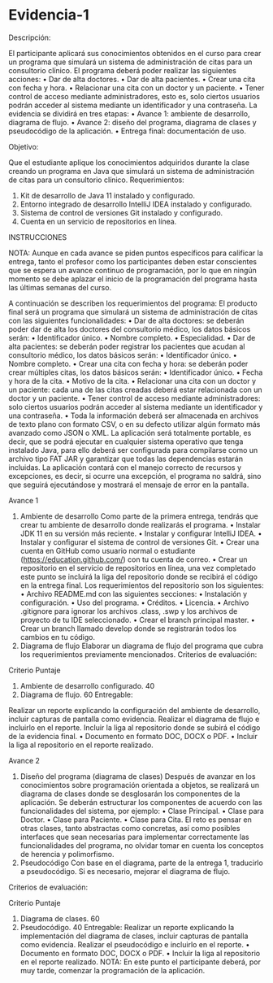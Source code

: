 # Evidencia-1
Descripción: 

El participante aplicará sus conocimientos obtenidos en el curso para crear un programa que simulará un sistema de 
administración de citas para un consultorio clínico. El programa deberá poder realizar las siguientes acciones:
• Dar de alta doctores.
• Dar de alta pacientes.
• Crear una cita con fecha y hora.
• Relacionar una cita con un doctor y un paciente.
• Tener control de acceso mediante administradores, esto es, solo ciertos usuarios podrán acceder al sistema 
mediante un identificador y una contraseña.
La evidencia se dividirá en tres etapas:
• Avance 1: ambiente de desarrollo, diagrama de flujo.
• Avance 2: diseño del programa, diagrama de clases y pseudocódigo de la aplicación.
• Entrega final: documentación de uso.

Objetivo: 

Que el estudiante aplique los conocimientos adquiridos durante la clase creando un programa en Java que simulará un 
sistema de administración de citas para un consultorio clínico.
Requerimientos: 

1. Kit de desarrollo de Java 11 instalado y configurado.
2. Entorno integrado de desarrollo IntelliJ IDEA instalado y configurado.
3. Sistema de control de versiones Git instalado y configurado.
4. Cuenta en un servicio de repositorios en línea.

INSTRUCCIONES 

NOTA: Aunque en cada avance se piden puntos específicos para calificar la entrega, tanto el profesor como los 
participantes deben estar conscientes que se espera un avance continuo de programación, por lo que en ningún 
momento se debe aplazar el inicio de la programación del programa hasta las últimas semanas del curso. 

A continuación se describen los requerimientos del programa:
El producto final será un programa que simulará un sistema de administración de citas con las siguientes funcionalidades:
• Dar de alta doctores: se deberán poder dar de alta los doctores del consultorio médico, los datos básicos serán:
• Identificador único.
• Nombre completo.
• Especialidad.
• Dar de alta pacientes: se deberán poder registrar los pacientes que acudan al consultorio médico, los datos 
básicos serán:
• Identificador único.
• Nombre completo.
• Crear una cita con fecha y hora: se deberán poder crear múltiples citas, los datos básicos serán:
• Identificador único.
• Fecha y hora de la cita.
• Motivo de la cita.
• Relacionar una cita con un doctor y un paciente: cada una de las citas creadas deberá estar relacionada con un 
doctor y un paciente.
• Tener control de acceso mediante administradores: solo ciertos usuarios podrán acceder al sistema mediante un 
identificador y una contraseña.
• Toda la información deberá ser almacenada en archivos de texto plano con formato CSV, o en su defecto utilizar 
algún formato más avanzado como JSON o XML. 
La aplicación será totalmente portable, es decir, que se podrá ejecutar en cualquier sistema operativo que tenga instalado 
Java, para ello deberá ser configurada para compilarse como un archivo tipo FAT JAR y garantizar que todas las 
dependencias estarán incluidas.
La aplicación contará con el manejo correcto de recursos y excepciones, es decir, si ocurre una excepción, el programa no 
saldrá, sino que seguirá ejecutándose y mostrará el mensaje de error en la pantalla. 



Avance 1 
1. Ambiente de desarrollo
Como parte de la primera entrega, tendrás que crear tu ambiente de desarrollo donde realizarás el programa.
• Instalar JDK 11 en su versión más reciente.
• Instalar y configurar IntelliJ IDEA.
• Instalar y configurar el sistema de control de versiones Git.
• Crear una cuenta en GitHub como usuario normal o estudiante (https://education.github.com/) con tu cuenta de 
correo.
• Crear un repositorio en el servicio de repositorios en línea, una vez completado este punto se incluirá la liga del 
repositorio donde se recibirá el código en la entrega final. Los requerimientos del repositorio son los siguientes:
• Archivo README.md con las siguientes secciones:
• Instalación y configuración.
• Uso del programa.
• Créditos.
• Licencia.
• Archivo .gitignore para ignorar los archivos .class, .swp y los archivos de proyecto de tu IDE seleccionado.
• Crear el branch principal master.
• Crear un branch llamado develop donde se registrarán todos los cambios en tu código.
2. Diagrama de flujo
Elaborar un diagrama de flujo del programa que cubra los requerimientos previamente mencionados.
Criterios de evaluación: 

Criterio Puntaje 
1. Ambiente de desarrollo configurado. 40
2. Diagrama de flujo. 60
Entregable: 

Realizar un reporte explicando la configuración del ambiente de desarrollo, incluir capturas de pantalla como evidencia. 
Realizar el diagrama de flujo e incluirlo en el reporte. Incluir la liga al repositorio donde se subirá el código de la evidencia 
final.
• Documento en formato DOC, DOCX o PDF.
• Incluir la liga al repositorio en el reporte realizado.

Avance 2 
1. Diseño del programa (diagrama de clases)
Después de avanzar en los conocimientos sobre programación orientada a objetos, se realizará un diagrama de clases 
donde se desglosarán los componentes de la aplicación. Se deberán estructurar los componentes de acuerdo con las 
funcionalidades del sistema, por ejemplo:
• Clase Principal.
• Clase para Doctor.
• Clase para Paciente.
• Clase para Cita.
El reto es pensar en otras clases, tanto abstractas como concretas, así como posibles interfaces que sean necesarias para 
implementar correctamente las funcionalidades del programa, no olvidar tomar en cuenta los conceptos de herencia y 
polimorfismo.
2. Pseudocódigo
Con base en el diagrama, parte de la entrega 1, traducirlo a pseudocódigo. Si es necesario, mejorar el diagrama de flujo.

Criterios de evaluación: 

Criterio Puntaje 
1. Diagrama de clases. 60
2. Pseudocódigo. 40
Entregable: 
Realizar un reporte explicando la implementación del diagrama de clases, incluir capturas de pantalla como evidencia. 
Realizar el pseudocódigo e incluirlo en el reporte. 
• Documento en formato DOC, DOCX o PDF.
• Incluir la liga al repositorio en el reporte realizado.
NOTA: En este punto el participante deberá, por muy tarde, comenzar la programación de la aplicación.
